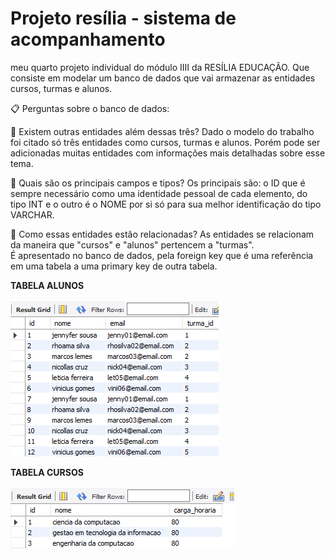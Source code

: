 # Projeto resília - sistema de acompanhamento 
meu quarto projeto individual do módulo  IIII da RESÍLIA EDUCAÇÃO. 
Que consiste em modelar um banco de dados que vai armazenar as entidades cursos, turmas e alunos.


📋 Perguntas sobre o banco de dados:

📌 Existem outras entidades além dessas três?
 Dado o modelo do trabalho foi citado só três entidades como cursos, turmas e alunos. 
 Porém pode ser adicionadas muitas entidades com informações mais detalhadas sobre esse tema. 
 
 
📌 Quais são os principais campos e tipos?
 Os principais são: o ID que é sempre necessário como uma identidade pessoal de cada elemento, 
 do tipo INT e o outro é o NOME por si só para sua melhor identificação do tipo VARCHAR. 
 
 
📌 Como essas entidades estão relacionadas?
 As entidades se relacionam da maneira que "cursos" e "alunos" pertencem a "turmas".  
 É  apresentado no banco de dados, pela foreign key que é uma referência em uma tabela a uma primary key de outra tabela. 
 
 
 
 **TABELA ALUNOS**
 <br><br>
  <img alt="tabela alunos" src="https://raw.githubusercontent.com/gooddri/SistemaDeAcompanhamentoMySQL/main/SQL/img.sql/tabela_alunos.png">

  **TABELA CURSOS**
  <br><br>
  <img alt="tabela cursos" src="https://raw.githubusercontent.com/gooddri/SistemaDeAcompanhamentoMySQL/main/SQL/img.sql/tabela_cursos.png">
